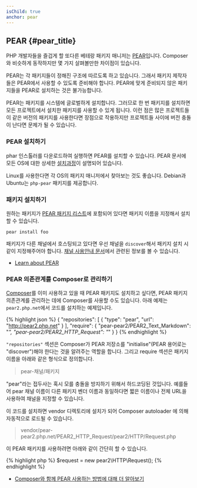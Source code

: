 ```yaml
---
isChild: true
anchor: pear
---
```


## PEAR {#pear_title}

PHP 개발자들을 즐겁게 할 또다른 베테랑 패키지 매니저는 [PEAR][1]입니다. Composer와 비슷하게 동작하지만
몇 가지 살펴볼만한 차이점이 있습니다.

PEAR는 각 패키지들이 정해진 구조에 따르도록 하고 있습니다. 그래서 패키지 제작자들은 PEAR에서 사용할 수 있도록 준비해야 합니다.
PEAR에 맞게 준비되지 않은 패키지들을 PEAR로 설치하는 것은 불가능합니다.

PEAR는 패키지를 시스템에 글로벌하게 설치합니다. 그러므로 한 번 패키지를 설치하면 모든 프로젝트에서 설치한 패키지를 사용할 수 있게 됩니다.
이런 점은 많은 프로젝트들이 같은 버전의 패키지를 사용한다면 장점으로 작용하지만 프로젝트들 사이에 버전 충돌이 난다면 문제가 될 수 있습니다.

### PEAR 설치하기

phar 인스톨러를 다운로드하여 실행하면 PEAR를 설치할 수 있습니다. PEAR 문서에 모든 OS에 대한 상세한 [설치과정][2]이 설명되어 있습니다.

Linux를 사용한다면 각 OS의 패키지 매니저에서 찾아보는 것도 좋습니다. Debian과 Ubuntu는 ``php-pear`` 패키지를 제공합니다.

### 패키지 설치하기

원하는 패키지가 [PEAR 패키지 리스트][3]에 포함되어 있다면 패키지 이름을 지정해서 설치할 수 있습니다.

    pear install foo
    
패키지가 다른 채널에서 호스팅되고 있다면 우선 채널을 `discover`해서 패키지 설치 시 같이 지정해주어야 합니다.
[채널 사용안내 문서][4]에서 관련된 정보를 볼 수 있습니다.

* [Learn about PEAR][1]

### PEAR 의존관계를 Composer로 관리하기

[Composer][5]를 이미 사용하고 있을 때 PEAR 패키지도 설치하고 싶다면, PEAR 패키지 의존관계를 관리하는 데에 Composer를
사용할 수도 있습니다. 아래 예제는 `pear2.php.net`에서 코드를 설치하는 예제입니다.

{% highlight json %}
{
    "repositories": [
        {
            "type": "pear",
            "url": "http://pear2.php.net"
        }
    ],
    "require": {
        "pear-pear2/PEAR2_Text_Markdown": "*",
        "pear-pear2/PEAR2_HTTP_Request": "*"
    }
}
{% endhighlight %}

`"repositories"` 섹션은 Composer가 PEAR 저장소를 "initialise"(PEAR 용어로는 "discover")해야 한다는 것을
알려주는 역할을 합니다. 그리고 require 섹션은 패키지 이름을 아래와 같은 형식으로 정의합니다.

> pear-채널/패키지

"pear"라는 접두사는 혹시 모를 충돌을 방지하기 위해서 하드코딩된 것입니다. 예를들어 pear 채널 이름이 다른 패키지 벤더 이름과 동일하다면 
짧은 이름이나 전체 URL을 사용하여 채널을 지정할 수 있습니다.

이 코드를 설치하면 vendor 디렉토리에 설치가 되어 Composer autoloader 에 의해 자동적으로 로드될 수 있습니다.

> vendor/pear-pear2.php.net/PEAR2_HTTP_Request/pear2/HTTP/Request.php

이 PEAR 패키지를 사용하려면 아래와 같이 간단히 할 수 있습니다.

{% highlight php %}
$request = new pear2\HTTP\Request();
{% endhighlight %}

* [Composer와 함께 PEAR 사용하는 방법에 대해 더 알아보기][6]

[1]: http://pear.php.net/
[2]: http://pear.php.net/manual/en/installation.getting.php
[3]: http://pear.php.net/packages.php
[4]: http://pear.php.net/manual/en/guide.users.commandline.channels.php
[5]: /#composer_and_packagist
[6]: http://getcomposer.org/doc/05-repositories.md#pear

